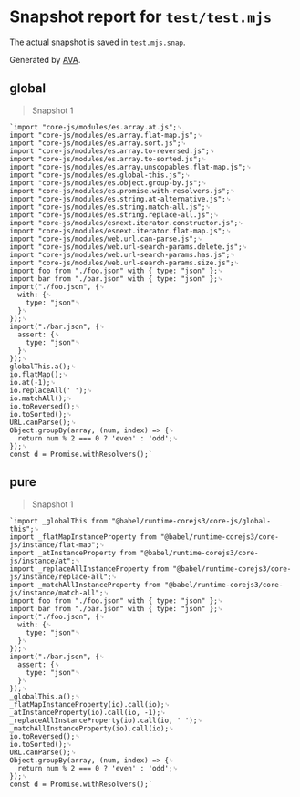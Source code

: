 # Snapshot report for `test/test.mjs`

The actual snapshot is saved in `test.mjs.snap`.

Generated by [AVA](https://avajs.dev).

## global

> Snapshot 1

    `import "core-js/modules/es.array.at.js";␊
    import "core-js/modules/es.array.flat-map.js";␊
    import "core-js/modules/es.array.sort.js";␊
    import "core-js/modules/es.array.to-reversed.js";␊
    import "core-js/modules/es.array.to-sorted.js";␊
    import "core-js/modules/es.array.unscopables.flat-map.js";␊
    import "core-js/modules/es.global-this.js";␊
    import "core-js/modules/es.object.group-by.js";␊
    import "core-js/modules/es.promise.with-resolvers.js";␊
    import "core-js/modules/es.string.at-alternative.js";␊
    import "core-js/modules/es.string.match-all.js";␊
    import "core-js/modules/es.string.replace-all.js";␊
    import "core-js/modules/esnext.iterator.constructor.js";␊
    import "core-js/modules/esnext.iterator.flat-map.js";␊
    import "core-js/modules/web.url.can-parse.js";␊
    import "core-js/modules/web.url-search-params.delete.js";␊
    import "core-js/modules/web.url-search-params.has.js";␊
    import "core-js/modules/web.url-search-params.size.js";␊
    import foo from "./foo.json" with { type: "json" };␊
    import bar from "./bar.json" with { type: "json" };␊
    import("./foo.json", {␊
      with: {␊
        type: "json"␊
      }␊
    });␊
    import("./bar.json", {␊
      assert: {␊
        type: "json"␊
      }␊
    });␊
    globalThis.a();␊
    io.flatMap();␊
    io.at(-1);␊
    io.replaceAll(' ');␊
    io.matchAll();␊
    io.toReversed();␊
    io.toSorted();␊
    URL.canParse();␊
    Object.groupBy(array, (num, index) => {␊
      return num % 2 === 0 ? 'even' : 'odd';␊
    });␊
    const d = Promise.withResolvers();`

## pure

> Snapshot 1

    `import _globalThis from "@babel/runtime-corejs3/core-js/global-this";␊
    import _flatMapInstanceProperty from "@babel/runtime-corejs3/core-js/instance/flat-map";␊
    import _atInstanceProperty from "@babel/runtime-corejs3/core-js/instance/at";␊
    import _replaceAllInstanceProperty from "@babel/runtime-corejs3/core-js/instance/replace-all";␊
    import _matchAllInstanceProperty from "@babel/runtime-corejs3/core-js/instance/match-all";␊
    import foo from "./foo.json" with { type: "json" };␊
    import bar from "./bar.json" with { type: "json" };␊
    import("./foo.json", {␊
      with: {␊
        type: "json"␊
      }␊
    });␊
    import("./bar.json", {␊
      assert: {␊
        type: "json"␊
      }␊
    });␊
    _globalThis.a();␊
    _flatMapInstanceProperty(io).call(io);␊
    _atInstanceProperty(io).call(io, -1);␊
    _replaceAllInstanceProperty(io).call(io, ' ');␊
    _matchAllInstanceProperty(io).call(io);␊
    io.toReversed();␊
    io.toSorted();␊
    URL.canParse();␊
    Object.groupBy(array, (num, index) => {␊
      return num % 2 === 0 ? 'even' : 'odd';␊
    });␊
    const d = Promise.withResolvers();`
